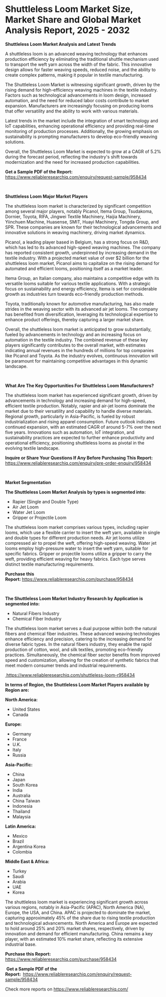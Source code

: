 <p><h1>Shuttleless Loom Market Size, Market Share and Global Market Analysis Report, 2025 - 2032</h1></p><p><strong>Shuttleless Loom Market Analysis and Latest Trends</strong></p>
<p><p>A shuttleless loom is an advanced weaving technology that enhances production efficiency by eliminating the traditional shuttle mechanism used to transport the weft yarn across the width of the fabric. This innovative design allows for faster weaving speeds, reduced noise, and the ability to create complex patterns, making it popular in textile manufacturing.</p><p>The Shuttleless Loom Market is witnessing significant growth, driven by the rising demand for high-efficiency weaving machines in the textile industry. Factors such as technological advancements in loom design, increased automation, and the need for reduced labor costs contribute to market expansion. Manufacturers are increasingly focusing on producing looms that offer versatility and the ability to work with various materials.</p><p>Latest trends in the market include the integration of smart technology and IoT capabilities, enhancing operational efficiency and providing real-time monitoring of production processes. Additionally, the growing emphasis on sustainability is prompting manufacturers to develop eco-friendly weaving solutions.</p><p>Overall, the Shuttleless Loom Market is expected to grow at a CAGR of 5.2% during the forecast period, reflecting the industry's shift towards modernization and the need for increased production capabilities.</p></p>
<p><strong>Get a Sample PDF of the Report:&nbsp;</strong> <a href="https://www.reliableresearchiq.com/enquiry/request-sample/958434?utm_campaign=3055&utm_medium=2&utm_source=Github&utm_content=ia&utm_term=10042025&utm_id=shuttleless-loom">https://www.reliableresearchiq.com/enquiry/request-sample/958434</a></p>
<p>&nbsp;</p>
<p><strong>Shuttleless Loom Major Market Players</strong></p>
<p><p>The shuttleless loom market is characterized by significant competition among several major players, notably Picanol, Itema Group, Tsudakoma, Dornier, Toyota, RIFA, Jingwei Textile Machinery, Haijia Machinery, Yiinchuen Machine, Huasense, SMIT, Huayi Machinery, Tongda Group, and SPR. These companies are known for their technological advancements and innovative solutions in weaving machinery, driving market dynamics.</p><p>Picanol, a leading player based in Belgium, has a strong focus on R&D, which has led to its advanced high-speed weaving machines. The company has reported consistent growth, underpinned by increasing demand in the textile industry. With a projected market value of over $2 billion for the shuttleless loom market, Picanol aims to capitalize on the rising demand for automated and efficient looms, positioning itself as a market leader.</p><p>Itema Group, an Italian company, also maintains a competitive edge with its versatile looms suitable for various textile applications. With a strategic focus on sustainability and energy efficiency, Itema is set for considerable growth as industries turn towards eco-friendly production methods.</p><p>Toyota, traditionally known for automotive manufacturing, has also made strides in the weaving sector with its advanced air jet looms. The company has benefited from diversification, leveraging its technological expertise to enhance product offerings, thereby capturing a larger market share.</p><p>Overall, the shuttleless loom market is anticipated to grow substantially, fueled by advancements in technology and an increasing focus on automation in the textile industry. The combined revenue of these key players significantly contributes to the overall market, with estimates indicating annual revenues in the hundreds of millions for top companies like Picanol and Toyota. As the industry evolves, continuous innovation will be paramount for maintaining competitive advantages in this dynamic landscape.</p></p>
<p>&nbsp;</p>
<p><strong>What Are The Key Opportunities For Shuttleless Loom Manufacturers?</strong></p>
<p><p>The shuttleless loom market has experienced significant growth, driven by advancements in technology and increasing demand for high-speed, efficient textile production. Notably, rapier and air-jet looms dominate the market due to their versatility and capability to handle diverse materials. Regional growth, particularly in Asia-Pacific, is fueled by robust industrialization and rising apparel consumption. Future outlook indicates continued expansion, with an estimated CAGR of around 5-7% over the next five years. Innovations such as automation, IoT integration, and sustainability practices are expected to further enhance productivity and operational efficiency, positioning shuttleless looms as pivotal in the evolving textile landscape.</p></p>
<p><strong>Inquire or Share Your Questions If Any Before Purchasing This Report:</strong> <a href="https://www.reliableresearchiq.com/enquiry/pre-order-enquiry/958434?utm_campaign=3055&utm_medium=2&utm_source=Github&utm_content=ia&utm_term=10042025&utm_id=shuttleless-loom">https://www.reliableresearchiq.com/enquiry/pre-order-enquiry/958434</a></p>
<p>&nbsp;</p>
<p><strong>Market Segmentation</strong></p>
<p><strong>The Shuttleless Loom Market Analysis by types is segmented into:</strong></p>
<p><ul><li>Rapier (Single and Double Type)</li><li>Air Jet Loom</li><li>Water Jet Loom</li><li>Gripper or Projectile Loom</li></ul></p>
<p><p>The shuttleless loom market comprises various types, including rapier looms, which use a flexible carrier to insert the weft yarn, available in single and double types for different production needs. Air jet looms utilize compressed air to propel the weft, offering high-speed weaving. Water jet looms employ high-pressure water to insert the weft yarn, suitable for specific fabrics. Gripper or projectile looms utilize a gripper to carry the weft, providing efficient weaving for heavy fabrics. Each type serves distinct textile manufacturing requirements.</p></p>
<p><strong>Purchase this Report:&nbsp;</strong><a href="https://www.reliableresearchiq.com/purchase/958434?utm_campaign=3055&utm_medium=2&utm_source=Github&utm_content=ia&utm_term=10042025&utm_id=shuttleless-loom">https://www.reliableresearchiq.com/purchase/958434</a></p>
<p>&nbsp;</p>
<p><strong>The Shuttleless Loom Market Industry Research by Application is segmented into:</strong></p>
<p><ul><li>Natural Fibers Industry</li><li>Chemical Fiber Industry</li></ul></p>
<p><p>The shuttleless loom market serves a dual purpose within both the natural fibers and chemical fiber industries. These advanced weaving technologies enhance efficiency and precision, catering to the increasing demand for diverse fabric types. In the natural fibers industry, they enable the rapid production of cotton, wool, and silk textiles, promoting eco-friendly practices. Simultaneously, the chemical fiber sector benefits from improved speed and customization, allowing for the creation of synthetic fabrics that meet modern consumer trends and industrial requirements.</p></p>
<p><a href="https://www.reliableresearchiq.com/shuttleless-loom-r958434?utm_campaign=3055&utm_medium=2&utm_source=Github&utm_content=ia&utm_term=10042025&utm_id=shuttleless-loom">&nbsp;https://www.reliableresearchiq.com/shuttleless-loom-r958434</a></p>
<p><strong>In terms of Region, the Shuttleless Loom Market Players available by Region are:</strong></p>
<p>
    <p> <strong> North America: </strong>
        <ul>
            <li>United States</li>
            <li>Canada</li>
        </ul>
        </p> 
    <p> <strong> Europe: </strong>
        <ul>
            <li>Germany</li>
            <li>France</li>
            <li>U.K.</li>
            <li>Italy</li>
            <li>Russia</li>
        </ul>
        </p> 
    <p> <strong> Asia-Pacific: </strong>
        <ul>
            <li>China</li>
            <li>Japan</li>
            <li>South Korea</li>
            <li>India</li>
            <li>Australia</li>
            <li>China Taiwan</li>
            <li>Indonesia</li>
            <li>Thailand</li>
            <li>Malaysia</li>
        </ul>
        </p> 
    <p> <strong> Latin America: </strong>
        <ul>
            <li>Mexico</li>
            <li>Brazil</li>
            <li>Argentina Korea</li>
            <li>Colombia</li>
        </ul>
        </p> 
    <p> <strong> Middle East & Africa: </strong>
        <ul>
            <li>Turkey</li>
            <li>Saudi</li>
            <li>Arabia</li>
            <li>UAE</li>
            <li>Korea</li>
        </ul>
    </p>
    </p>
<p><p>The shuttleless loom market is experiencing significant growth across various regions, notably in Asia-Pacific (APAC), North America (NA), Europe, the USA, and China. APAC is projected to dominate the market, capturing approximately 45% of the share due to rising textile production and technological advancements. North America and Europe are expected to hold around 25% and 20% market shares, respectively, driven by innovation and demand for efficient manufacturing. China remains a key player, with an estimated 10% market share, reflecting its extensive industrial base.</p></p>
<p><strong>Purchase this Report: </strong><a href="https://www.reliableresearchiq.com/purchase/958434?utm_campaign=3055&utm_medium=2&utm_source=Github&utm_content=ia&utm_term=10042025&utm_id=shuttleless-loom">https://www.reliableresearchiq.com/purchase/958434</a></p>
<p>&nbsp;<strong>Get a Sample PDF of the Report:&nbsp;&nbsp;</strong><a href="https://www.reliableresearchiq.com/enquiry/request-sample/958434?utm_campaign=3055&utm_medium=2&utm_source=Github&utm_content=ia&utm_term=10042025&utm_id=shuttleless-loom">https://www.reliableresearchiq.com/enquiry/request-sample/958434</a></p>
<p><strong></strong></p>
<p>Check more reports on <a href="https://www.reliableresearchiq.com/?utm_campaign=3055&utm_medium=2&utm_source=Github&utm_content=ia&utm_term=10042025&utm_id=shuttleless-loom">https://www.reliableresearchiq.com/</a></p>